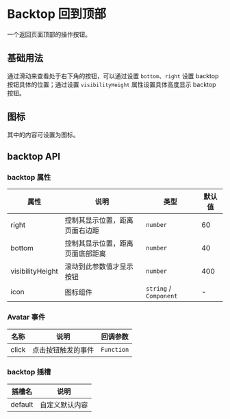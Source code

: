 <!--
 * @Author: 2171204141@qq.com
 * @Date: 2024-12-17 19:14:39
 * @LastEditors: Dream
 * @Description: backtop 组件文档
-->

# Backtop 回到顶部

一个返回页面顶部的操作按钮。

## 基础用法

通过滑动来查看处于右下角的按钮，可以通过设置 `bottom`、`right` 设置 backtop 按钮具体的位置；通过设置 `visibilityHeight` 属性设置具体高度显示 backtop 按钮。

<demo vue="../../example/backtop/base.vue" />

## 图标

其中的内容可设置为图标。

<demo vue="../../example/backtop/icon.vue" />

## backtop API

### backtop 属性

| 属性             | 说明                             | 类型                   | 默认值 |
| ---------------- | -------------------------------- | ---------------------- | ------ |
| right            | 控制其显示位置，距离页面右边距   | `number`               | 60     |
| bottom           | 控制其显示位置，距离页面底部距离 | `number`               | 40     |
| visibilityHeight | 滚动到此参数值才显示按钮         | `number`               | 400    |
| icon             | 图标组件                         | `string` / `Component` | -      |

### Avatar 事件

| 名称  | 说明               | 回调参数                                            |
| ----- | ------------------ | --------------------------------------------------- |
| click | 点击按钮触发的事件 | `Function`<Tool value="(evt: MouseEvent) => void"/> |

### backtop 插槽

| 插槽名  | 说明           |
| ------- | -------------- |
| default | 自定义默认内容 |
